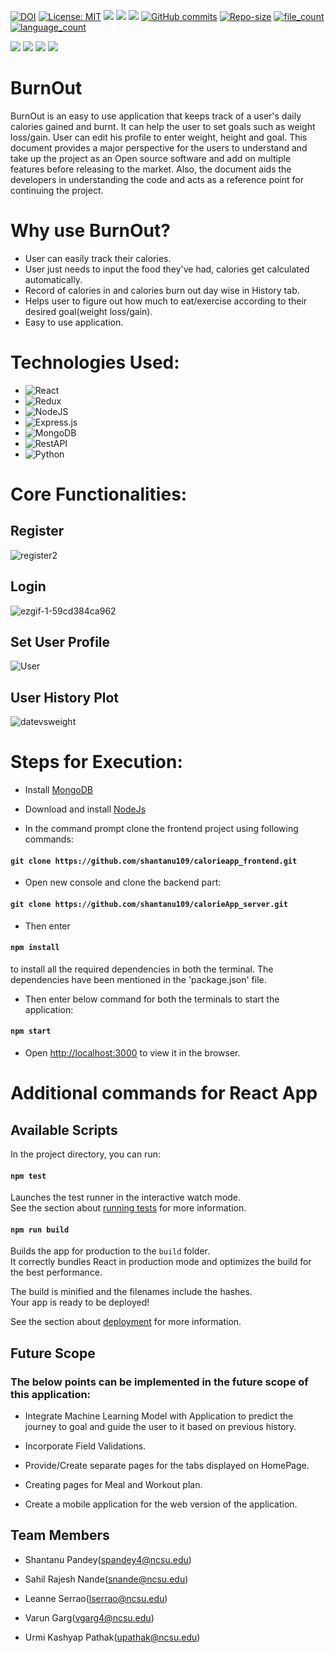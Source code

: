 <a href="https://doi.org/10.5281/zenodo.5534872"><img src="https://zenodo.org/badge/DOI/10.5281/zenodo.5534872.svg" alt="DOI"></a> [![License: MIT](https://img.shields.io/badge/License-MIT-yellow.svg)](https://opensource.org/licenses/MIT) <a href="https://img.shields.io/github/commits-since/shantanu109/calorieapp_frontend/1.0.0.svg" ><img src="https://img.shields.io/github/commits-since/shantanu109/calorieapp_frontend/1.0.0.svg"></a>   <a href="https://img.shields.io/github/issues/shantanu109/calorieapp_frontend.svg" ><img src="https://img.shields.io/github/issues/shantanu109/calorieapp_frontend.svg"></a>  <a href="https://img.shields.io/github/issues-closed/shantanu109/calorieapp_frontend.svg"><img src="https://img.shields.io/github/issues-closed/shantanu109/calorieapp_frontend.svg"></a> 
[![GitHub commits](https://badgen.net/github/last-commit/pncnmnp/SE21-project)](https://https://github.com/shantanu109/calorieapp_frontend/)
[![Repo-size](https://img.shields.io/github/repo-size/pncnmnp/SE21-project)](https://GitHub.com/shantanu109/calorieapp_frontend/)
[![file_count](https://img.shields.io/github/directory-file-count/pncnmnp/SE21-project)](https://GitHub.com/shantanu109/calorieapp_frontend/)
[![language_count](https://img.shields.io/github/languages/count/pncnmnp/SE21-project)](https://GitHub.com/shantanu109/calorieapp_frontend/)

<a href="https://img.shields.io/badge/Node.js-43853D?style=for-the-badge&logo=node.js&logoColor=white" ><img src="https://img.shields.io/badge/Node.js-43853D?style=for-the-badge&logo=node.js&logoColor=white"></a>  <a href="https://img.shields.io/badge/React-20232A?style=for-the-badge&logo=react&logoColor=61DAFB" ><img src="https://img.shields.io/badge/React-20232A?style=for-the-badge&logo=react&logoColor=61DAFB"></a>     <a href="https://img.shields.io/badge/Redux-593D88?style=for-the-badge&logo=redux&logoColor=white" ><img src="https://img.shields.io/badge/Redux-593D88?style=for-the-badge&logo=redux&logoColor=white"></a> <a href="https://img.shields.io/badge/MongoDB-4EA94B?style=for-the-badge&logo=mongodb&logoColor=white"  ><img src="https://img.shields.io/badge/MongoDB-4EA94B?style=for-the-badge&logo=mongodb&logoColor=white"></a>   

# BurnOut
BurnOut is an easy to use application that keeps track of a user's daily calories gained and burnt. It can help the user to set goals such as weight loss/gain. User can edit his profile to enter weight, height and goal. This document provides a major perspective for the users to understand and take up the project as an Open source software and add on multiple features before releasing to the market. Also, the document aids the developers in understanding the code and acts as a reference point for continuing the project. 

# Why use BurnOut?
 - User can easily track their calories.
 - User just needs to input the food they've had, calories get calculated automatically.
 - Record of calories in and calories burn out day wise in History tab.
 - Helps user to figure out how much to eat/exercise according to their desired goal(weight loss/gain).
 - Easy to use application.

# Technologies Used:
 - ![React](https://img.shields.io/badge/react-%2320232a.svg?style=for-the-badge&logo=react&logoColor=%2361DAFB)
 - ![Redux](https://img.shields.io/badge/redux-%23593d88.svg?style=for-the-badge&logo=redux&logoColor=white)
 - ![NodeJS](https://img.shields.io/badge/node.js-6DA55F?style=for-the-badge&logo=node.js&logoColor=white)
 - ![Express.js](https://img.shields.io/badge/express.js-%23404d59.svg?style=for-the-badge&logo=express&logoColor=%2361DAFB)
 - ![MongoDB](https://img.shields.io/badge/MongoDB-%234ea94b.svg?style=for-the-badge&logo=mongodb&logoColor=white)  
 - ![RestAPI](https://img.shields.io/badge/RestAPI-005571?style=for-the-badge&logo=restapi)
 - ![Python](https://img.shields.io/badge/python-3670A0?style=for-the-badge&logo=python&logoColor=ffdd54)
 
 # Core Functionalities:
 
 ## Register
![register2](https://user-images.githubusercontent.com/25662536/135362555-0b318a15-6055-46b1-9a68-fdb6347341b5.gif)

 ## Login
 ![ezgif-1-59cd384ca962](https://user-images.githubusercontent.com/25662536/135186441-62458bc0-72ff-41b5-84d4-39b4e8985b71.gif)
 
 ## Set User Profile
 ![User](https://user-images.githubusercontent.com/25662536/135188482-8a80702e-3405-479a-be9f-3fa5cb249a9f.gif)

 ## User History Plot
 ![datevsweight](https://user-images.githubusercontent.com/89487138/135519908-74894e53-c8a7-423a-af1e-66bfcf5cd1de.png)

# Steps for Execution:
 - Install [MongoDB](https://docs.mongodb.com/manual/tutorial/install-mongodb-on-windows)
 - Download and install [NodeJs](https://nodejs.org/en/download/)
 
 - In the command prompt clone the frontend project using following commands:
#### `git clone https://github.com/shantanu109/calorieapp_frontend.git`
 - Open new console and clone the backend part:
#### `git clone https://github.com/shantanu109/calorieApp_server.git`

 - Then enter
 #### `npm install`
 to install all the required dependencies in both the terminal. The dependencies have been mentioned in the 'package.json' file.

 - Then enter below command for both the terminals to start the application:
#### `npm start`

 - Open [http://localhost:3000](http://localhost:3000) to view it in the browser.


# Additional commands for React App

## Available Scripts

In the project directory, you can run:

#### `npm test`

Launches the test runner in the interactive watch mode.\
See the section about [running tests](https://facebook.github.io/create-react-app/docs/running-tests) for more information.

#### `npm run build`

Builds the app for production to the `build` folder.\
It correctly bundles React in production mode and optimizes the build for the best performance.

The build is minified and the filenames include the hashes.\
Your app is ready to be deployed!

See the section about [deployment](https://facebook.github.io/create-react-app/docs/deployment) for more information.



## Future Scope
### The below points can be implemented in the future scope of this application:

 - Integrate Machine Learning Model with Application to predict the journey to goal and guide the user to it based on previous history.

 - Incorporate Field Validations.

 - Provide/Create separate pages for the tabs displayed on HomePage.

 - Creating pages for Meal and Workout plan.

 - Create a mobile application for the web version of the application.
 
## Team Members

 - Shantanu Pandey(spandey4@ncsu.edu)

 - Sahil Rajesh Nande(snande@ncsu.edu)

 - Leanne Serrao(lserrao@ncsu.edu)

 - Varun Garg(vgarg4@ncsu.edu)

 - Urmi Kashyap Pathak(upathak@ncsu.edu)
